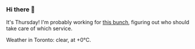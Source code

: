 ### Hi there :wave:

It's Thursday! I'm probably working for [this bunch](https://github.com/kohofinancial), figuring out who should take care of which service.

Weather in Toronto: clear, at +0°C.
